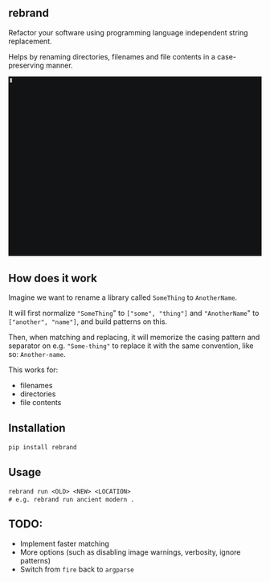## rebrand

Refactor your software using programming language independent string replacement.

Helps by renaming directories, filenames and file contents in a case-preserving manner.

![rebrand demo](/resources/demo.gif)

## How does it work

Imagine we want to rename a library called `SomeThing` to `AnotherName`.

It will first normalize `"SomeThing`" to `["some", "thing"]` and `"AnotherName`" to `["another", "name"]`, and build patterns on this.

Then, when matching and replacing, it will memorize the casing pattern and separator on e.g. `"Some-thing"` to replace it with the same convention, like so: `Another-name`.

This works for:

- filenames
- directories
- file contents

## Installation

    pip install rebrand

## Usage

    rebrand run <OLD> <NEW> <LOCATION>
    # e.g. rebrand run ancient modern .

## TODO:

- Implement faster matching
- More options (such as disabling image warnings, verbosity, ignore patterns)
- Switch from `fire` back to `argparse`
